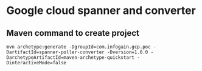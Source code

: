 # Google cloud spanner and converter

## Maven command to create project
```
mvn archetype:generate -DgroupId=com.infogain.gcp.poc -DartifactId=spanner-poller-converter -Dversion=1.0.0 -DarchetypeArtifactId=maven-archetype-quickstart -DinteractiveMode=false
```